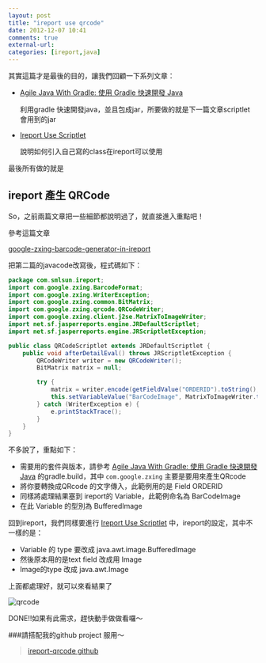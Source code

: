 ```yaml
---
layout: post
title: "ireport use qrcode"
date: 2012-12-07 10:41
comments: true
external-url: 
categories: [ireport,java] 
---
```


其實這篇才是最後的目的，讓我們回顧一下系列文章：

* [Agile Java With Gradle: 使用 Gradle 快速開發 Java](http://smlsun.com/blog/2012/12/06/agile-java-with-gradle/)
	
	利用gradle 快速開發java，並且包成jar，所要做的就是下一篇文章scriptlet 會用到的jar

* [Ireport Use Scriptlet](http://smlsun.com/blog/2012/12/06/ireport-use-scriptlet/)
	
	說明如何引入自己寫的class在ireport可以使用
	
最後所有做的就是

## ireport 產生 QRCode

So，之前兩篇文章把一些細節都說明過了，就直接進入重點吧！

參考這篇文章

[google-zxing-barcode-generator-in-ireport](http://stackoverflow.com/questions/7626013/google-zxing-barcode-generator-in-ireport)

把第二篇的javacode改寫後，程式碼如下：

``` java
package com.smlsun.ireport;
import com.google.zxing.BarcodeFormat;
import com.google.zxing.WriterException;
import com.google.zxing.common.BitMatrix;
import com.google.zxing.qrcode.QRCodeWriter;
import com.google.zxing.client.j2se.MatrixToImageWriter;
import net.sf.jasperreports.engine.JRDefaultScriptlet;
import net.sf.jasperreports.engine.JRScriptletException;

public class QRCodeScriptlet extends JRDefaultScriptlet {
    public void afterDetailEval() throws JRScriptletException {
        QRCodeWriter writer = new QRCodeWriter();
        BitMatrix matrix = null;

        try {
            matrix = writer.encode(getFieldValue("ORDERID").toString(), BarcodeFormat.QR_CODE, 256, 256);
            this.setVariableValue("BarCodeImage", MatrixToImageWriter.toBufferedImage(matrix) );
        } catch (WriterException e) {
            e.printStackTrace();
        }
    }
}

```




不多說了，重點如下：

* 需要用的套件與版本，請參考 [Agile Java With Gradle: 使用 Gradle 快速開發 Java](http://smlsun.com/blog/2012/12/06/agile-java-with-gradle/) 的gradle.build，其中 ``com.google.zxing`` 主要是要用來產生QRcode
* 將你要轉換成QRcode 的文字傳入，此範例用的是 Field ORDERID
* 同樣將處理結果塞到 ireport的 Variable，此範例命名為 BarCodeImage
* 在此 Variable 的型別為 BufferedImage

回到ireport，我們同樣要進行 [Ireport Use Scriptlet](http://smlsun.com/blog/2012/12/06/ireport-use-scriptlet/) 中，ireport的設定，其中不一樣的是：

* Variable 的 type 要改成 java.awt.image.BufferedImage
* 然後原本用的是text field 改成用 Image
* Image的type 改成 java.awt.Image

上面都處理好，就可以來看結果了

![qrcode](https://lh5.googleusercontent.com/-XWqDIn7kLFs/UMFcwQZq9MI/AAAAAAAALXg/PTyLE0dmsLk/s640/ireport%2520qrcode.jpg)


DONE!!如果有此需求，趕快動手做做看囉～

###請搭配我的github project 服用～

>[ireport-qrcode github](https://github.com/smlsunxie/ireport-qrcode)















